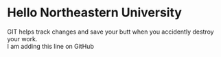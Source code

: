 # Hello Northeastern University
GIT helps track changes and save your butt when you accidently destroy your work.  
I am adding this line on GitHub
